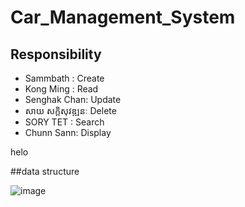 # Car_Management_System
## Responsibility
- Sammbath : Create
- Kong Ming : Read
- Senghak Chan: Update
- សាយ សក្ដិសុវឌ្ឍនៈ Delete
- SORY TET : Search
- Chunn Sann: Display

helo







##data structure

![image](https://github.com/SOYTET/Car_Management_System/assets/132768132/6f7de577-6864-4b65-a4c2-f68da2682167)
